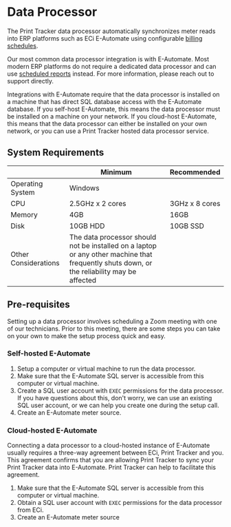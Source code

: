 # Data Processor
The Print Tracker data processor automatically synchronizes meter reads into ERP platforms such as ECi E-Automate using configurable [billing schedules](../webadmin/billing-preferences/billing-schedule.md). 

Our most common data processor integration is with E-Automate. Most modern ERP platforms do not require a dedicated data processor and can use [scheduled reports](../webadmin/reporting-and-analysis/custom-reports.md) instead. For more information, please reach out to support directly.

Integrations with E-Automate require that the data processor is installed on a machine that has direct SQL database access with the E-Automate database. If you self-host E-Automate, this means the data processor must be installed on a machine on your network. If you cloud-host E-Automate, this means that the data processor can either be installed on your own network, or you can use a Print Tracker hosted data processor service. 

## System Requirements
||Minimum|Recommended|
|--|--|--|
|Operating System|Windows||
|CPU|2.5GHz x 2 cores|3GHz x 8 cores|
|Memory|4GB|16GB|
|Disk|10GB HDD|10GB SSD|
|Other Considerations|The data processor should not be installed on a laptop or any other machine that frequently shuts down, or the reliability may be affected||

## Pre-requisites
Setting up a data processor involves scheduling a Zoom meeting with one of our technicians. Prior to this meeting, there are some steps you can take on your own to make the setup process quick and easy.

### Self-hosted E-Automate
1. Setup a computer or virtual machine to run the data processor.
2. Make sure that the E-Automate SQL server is accessible from this computer or virtual machine.
3. Create a SQL user account with `EXEC` permissions for the data processor. If you have questions about this, don't worry, we can use an existing SQL user account, or we can help you create one during the setup call.
4. Create an E-Automate meter source.

### Cloud-hosted E-Automate
Connecting a data processor to a cloud-hosted instance of E-Automate usually requires a three-way agreement between ECi, Print Tracker and you. This agreement confirms that you are allowing Print Tracker to sync your Print Tracker data into E-Automate. Print Tracker can help to facilitate this agreement.

1. Make sure that the E-Automate SQL server is accessible from this computer or virtual machine.
2. Obtain a SQL user account with `EXEC` permissions for the data processor from ECi.
3. Create an E-Automate meter source
